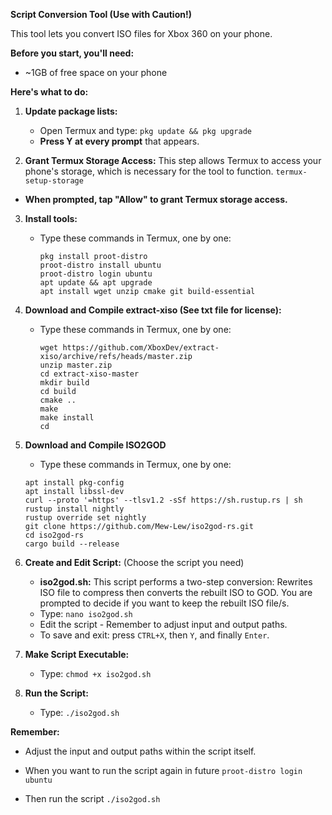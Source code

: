 **Script Conversion Tool (Use with Caution!)**

This tool lets you convert ISO files for Xbox 360 on your phone.

**Before you start, you'll need:**

* ~1GB of free space on your phone

**Here's what to do:**

1. **Update package lists:**

   - Open Termux and type:
     ```pkg update && pkg upgrade```
   - **Press Y at every prompt** that appears.

2. **Grant Termux Storage Access:**
This step allows Termux to access your phone's storage, which is necessary for the tool to function.
```termux-setup-storage```
* **When prompted, tap "Allow" to grant Termux storage access.**

3. **Install tools:**
   - Type these commands in Termux, one by one:
     ```
     pkg install proot-distro
     proot-distro install ubuntu
     proot-distro login ubuntu
     apt update && apt upgrade
     apt install wget unzip cmake git build-essential
     ```

4. **Download and Compile extract-xiso (See txt file for license):**
   - Type these commands in Termux, one by one:
     ```
     wget https://github.com/XboxDev/extract-xiso/archive/refs/heads/master.zip
     unzip master.zip
     cd extract-xiso-master
     mkdir build
     cd build
     cmake ..
     make
     make install
     cd
     ```
     
5. **Download and Compile ISO2GOD**
    - Type these commands in Termux, one by one:
     ```
     apt install pkg-config
     apt install libssl-dev
     curl --proto '=https' --tlsv1.2 -sSf https://sh.rustup.rs | sh
     rustup install nightly
     rustup override set nightly
     git clone https://github.com/Mew-Lew/iso2god-rs.git
     cd iso2god-rs
     cargo build --release
     ```

6. **Create and Edit Script:** (Choose the script you need)

   * **iso2god.sh:** This script performs a two-step conversion: Rewrites ISO file to compress then converts the rebuilt ISO to GOD.
   You are prompted to decide if you want to keep the rebuilt ISO file/s.

   - Type: `nano iso2god.sh`
   - Edit the script - Remember to adjust input and output paths.
   - To save and exit: press `CTRL+X`, then `Y`, and finally `Enter`.

7. **Make Script Executable:**
   - Type: `chmod +x iso2god.sh`

8. **Run the Script:**
   - Type: `./iso2god.sh`

**Remember:**

* Adjust the input and output paths within the script itself.

* When you want to run the script again in future
`proot-distro login ubuntu`
* Then run the script
`./iso2god.sh`
